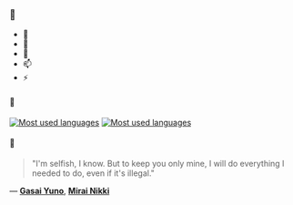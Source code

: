 ### 👋

- 🔭
- 🌱
- 💬
- 📫
- ⚡

#### 🧏

[![Most used languages](https://github-readme-stats-aynah.vercel.app/api/top-langs/?username=aynh&theme=solarized-dark&langs_count=6&layout=compact&hide_title=true)](https://github.com/anuraghazra/github-readme-stats#gh-dark-mode-only)
[![Most used languages](https://github-readme-stats-aynah.vercel.app/api/top-langs/?username=aynh&theme=solarized-light&langs_count=6&layout=compact&hide_title=true)](https://github.com/anuraghazra/github-readme-stats#gh-light-mode-only)

#### 💬

> "I'm selfish, I know. But to keep you only mine, I will do everything I needed to do, even if it's illegal."

&mdash; [**Gasai Yuno**](https://myanimelist.net/character.php?q=Gasai%20Yuno&cat=character), [**Mirai Nikki**](https://myanimelist.net/search/all?q=Mirai%20Nikki&cat=all)
